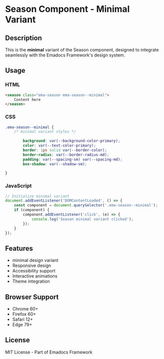 # Season Component - Minimal Variant

## Description
This is the **minimal** variant of the Season component, designed to integrate seamlessly with the Emadocs Framework's design system.

## Usage

### HTML
```html
<season class="ema-season ema-season--minimal">
    Content here
</season>
```

### CSS
```css
.ema-season--minimal {
    /* minimal variant styles */
    
        background: var(--background-color-primary);
        color: var(--text-color-primary);
        border: 1px solid var(--border-color);
        border-radius: var(--border-radius-md);
        padding: var(--spacing-sm) var(--spacing-md);
        box-shadow: var(--shadow-sm);
    
}
```

### JavaScript
```javascript
// Initialize minimal variant
document.addEventListener('DOMContentLoaded', () => {
    const component = document.querySelector('.ema-season--minimal');
    if (component) {
        component.addEventListener('click', (e) => {
            console.log('Season minimal variant clicked');
        });
    }
});
```

## Features
- minimal design variant
- Responsive design
- Accessibility support
- Interactive animations
- Theme integration

## Browser Support
- Chrome 60+
- Firefox 60+
- Safari 12+
- Edge 79+

## License
MIT License - Part of Emadocs Framework
